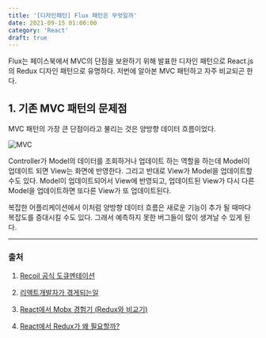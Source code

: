 ```yaml
---
title: '[디자인패턴] Flux 패턴은 무엇일까'
date: 2021-09-15 01:00:00
category: 'React'
draft: true
---
```


Flux는 페이스북에서 MVC의 단점을 보완하기 위해 발표한 디자인 패턴으로 React.js의 Redux 디자인 패턴으로 유명하다. 저번에 알아본 MVC 패턴하고 자주 비교되곤 한다.

## 1. 기존 MVC 패턴의 문제점

MVC 패턴의 가장 큰 단점이라고 불리는 것은 양방향 데이터 흐름이었다.

![MVC](https://img1.daumcdn.net/thumb/R1280x0/?scode=mtistory2&fname=https%3A%2F%2Fblog.kakaocdn.net%2Fdn%2FALrHe%2FbtqBTMSuHfN%2FZlW9i9ET34e90APgCRChk1%2Fimg.png)

Controller가 Model의 데이터를 조회하거나 업데이트 하는 역할을 하는데 Model이 업데이트 되면 View는 화면에 반영한다. 그리고 반대로 View가 Model을 업데이트할 수도 있다. Model이 업데이트되어서 View에 반영되고, 업데이트된 View가 다시 다른 Model을 업데이트하면 또다른 View가 또 업데이트된다.

복잡한 어플리케이션에서 이처럼 양방향 데이터 흐름은 새로운 기능이 추가 될 때마다 복잡도를 증대시킬 수도 있다. 그래서 예측하지 못한 버그들이 많이 생겨날 수 있게 된다.

---

### 출처

1. [Recoil 공식 도큐멘테이션](https://recoiljs.org/)
2. [리액트개발자가 겪게되는일](https://repo.yona.io/doortts/blog/post/297)
3. [React에서 Mobx 경험기 (Redux와 비교기)](https://techblog.woowahan.com/2599/)

4. [React에서 Redux가 왜 필요할까?](https://devlog-h.tistory.com/26)
